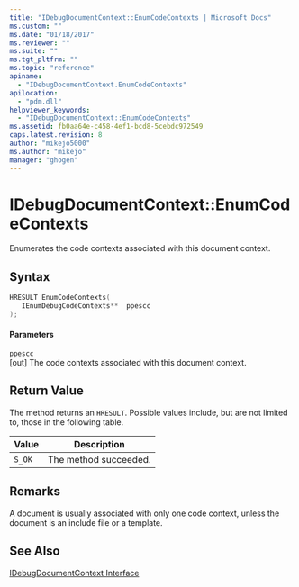 ```yaml
---
title: "IDebugDocumentContext::EnumCodeContexts | Microsoft Docs"
ms.custom: ""
ms.date: "01/18/2017"
ms.reviewer: ""
ms.suite: ""
ms.tgt_pltfrm: ""
ms.topic: "reference"
apiname: 
  - "IDebugDocumentContext.EnumCodeContexts"
apilocation: 
  - "pdm.dll"
helpviewer_keywords: 
  - "IDebugDocumentContext::EnumCodeContexts"
ms.assetid: fb0aa64e-c458-4ef1-bcd8-5cebdc972549
caps.latest.revision: 8
author: "mikejo5000"
ms.author: "mikejo"
manager: "ghogen"
---
```

# IDebugDocumentContext::EnumCodeContexts
Enumerates the code contexts associated with this document context.  
  
## Syntax  
  
```cpp
HRESULT EnumCodeContexts(  
   IEnumDebugCodeContexts**  ppescc  
);  
```  
  
#### Parameters  
 `ppescc`  
 [out] The code contexts associated with this document context.  
  
## Return Value  
 The method returns an `HRESULT`. Possible values include, but are not limited to, those in the following table.  
  
|Value|Description|  
|-----------|-----------------|  
|`S_OK`|The method succeeded.|  
  
## Remarks  
 A document is usually associated with only one code context, unless the document is an include file or a template.  
  
## See Also  
 [IDebugDocumentContext Interface](../../winscript/reference/idebugdocumentcontext-interface.md)